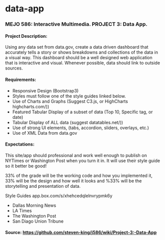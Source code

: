 # data-app

### MEJO 586: Interactive Multimedia. PROJECT 3: Data App.

#### Project Description: 

Using any data set from data.gov, create a data driven dashboard that accurately tells a story or shows breakdowns and collections of the data in a visual way. This dashboard should be a well designed web application that is interactive and visual. Whenever possible, data should link to outside sources.

#### Requirements:

+ Responsive Design (Bootstrap3)
+ Styles must follow one of the style guides linked below.
+ Use of Charts and Graphs (Suggest C3.js, or HighCharts highcharts.com/))
+ Featured Tabular Display of a subset of data (Top 10, Specific tag, or date)
+ Tabular Display of ALL data (suggest datatables.net/))
+ Use of strong UI elements, (tabs, accordion, sliders, overlays, etc.)
+ Use of XML Data from data.gov


#### Expectations:

This site/app should professional and work well enough to publish on NYTimes or Washington Post when you turn it in. It will use their style guide so it better be good!

33% of the grade will be the working code and how you implemented it, 33% will be the design and how well it looks and %33% will be the storytelling and presentation of data.

Style Guides app.box.com/s/xhehcedqlelnvrypmk6y

+ Dallas Morning News
+ LA Times
+ The Washington Post
+ San Diago Union Tribune


#### Source: https://github.com/steven-king/j586/wiki/Project-3:-Data-App
